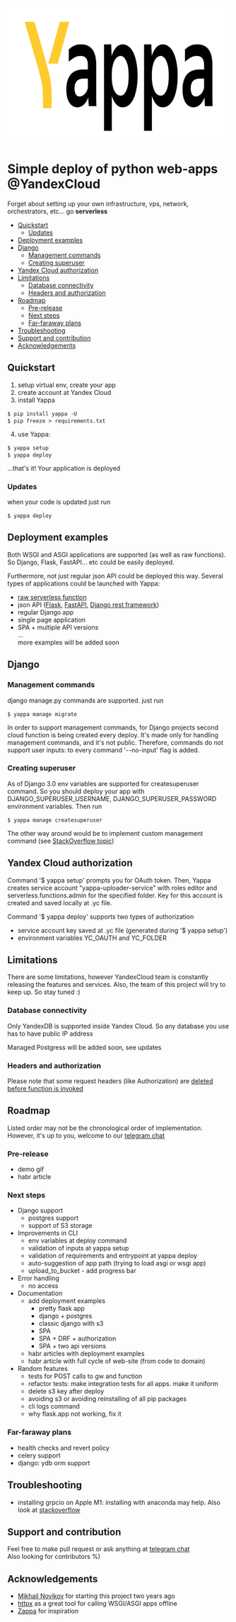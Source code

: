 <img src="logo.png" width="816" height="309">

# Simple deploy of python web-apps @YandexCloud

Forget about setting up your own infrastructure, vps, network, 
orchestrators, etc... go **serverless**


* [Quickstart](#quickstart)
    * [Updates](#updates)
* [Deployment examples](#deployment-examples)
* [Django](#django)
    * [Management commands](#management-commands)
    * [Creating superuser](#creating-superuser)
* [Yandex Cloud authorization](#yandex-cloud-authorization)
* [Limitations](#limitations)
    * [Database connectivity](#database-connectivity)
    * [Headers and authorization](#headers-and-authorization)
* [Roadmap](#roadmap)
    * [Pre-release](#pre-release)
    * [Next steps](#next-steps)
    * [Far-faraway plans](#faraway-plans)
* [Troubleshooting](#troubleshooting)
* [Support and contribution](#support-and-contribution)
* [Acknowledgements](#acknowledgements)

## Quickstart

1. setup virtual env, create your app
2. create account at Yandex Cloud
3. install Yappa

```shell
$ pip install yappa -U
$ pip freeze > requirements.txt
 ```

4. use Yappa:

```shell
$ yappa setup
$ yappa deploy
 ```

...that's it! Your application is deployed

### Updates

when your code is updated just run

```shell
$ yappa deploy
 ```

## Deployment examples

Both WSGI and ASGI applications are supported (as well as raw functions). 
So Django, Flask, FastAPI... etc could be easily deployed.

Furthermore, not just regular json API could be deployed this way. 
Several types of applications could be launched with Yappa:

- [raw serverless function](https://github.com/turokg/yappa/tree/master/examples/raw_function)
- json API ([Flask](https://github.com/turokg/yappa/tree/master/examples/flask), 
  [FastAPI](https://github.com/turokg/yappa/tree/master/examples/fastapi), 
  [Django rest framework](https://github.com/turokg/yappa/tree/master/examples/django/drf_base))
- regular Django app
- single page application
- SPA + multiple API versions  
  ...   
  more examples will be added soon
## Django 
### Management commands
django manage.py commands are supported. just run 
```shell
$ yappa manage migrate
```

In order to support management commands, for Django projects second
cloud function is being created every deploy. It's made only for handling
management commands, and it's not public. Therefore, commands do not 
support user inputs: to every command '--no-input' flag is added.

### Creating superuser 
As of Django 3.0 env variables are supported for createsuperuser command. So 
you should deploy your app with DJANGO_SUPERUSER_USERNAME, DJANGO_SUPERUSER_PASSWORD 
environment variables. Then run 
```shell
$ yappa manage createsuperuser
```
The other way around would be to implement custom management command (see 
[StackOverflow topic](https://stackoverflow.com/questions/6244382/how-to-automate-createsuperuser-on-django))

## Yandex Cloud authorization
Command '$ yappa setup' prompts you for OAuth token. Then,
Yappa creates service account "yappa-uploader-service" with 
roles editor and serverless.functions.admin for the specified folder.
Key for this account is created and saved locally at .yc file.

Command '$ yappa deploy' supports two types of authorization

- service account key saved at .yc file (generated during '$ yappa setup')
- environment variables YC_OAUTH and YC_FOLDER

## Limitations
There are some limitations, however YandexCloud team is constantly releasing the
features and services. Also, the team of this project will try to keep up. So stay tuned :)

### Database connectivity

Only YandexDB is supported inside Yandex Cloud. So any database you use has to have public IP address    

Managed Postgress will be added soon, see updates

### Headers and authorization

Please note that some request headers (like Authorization) are 
[deleted before function is invoked](https://cloud.yandex.ru/docs/functions/concepts/function-invoke)

## Roadmap

Listed order may not be the chronological order of implementation.
However, it's up to you, welcome to our  [telegram chat](https://t.me/yappa_chat)

### Pre-release 
- demo gif 
- habr article
### Next steps
- Django support
    - postgres support
    - support of S3 storage
- Improvements in CLI
    - env variables at deploy command
    - validation of inputs at yappa setup
    - validation of requirements and entrypoint at yappa deploy
    - auto-suggestion of app path (trying to load asgi or wsgi app)
    - upload_to_bucket - add progress bar
- Error handling
    - no access
- Documentation
    - add deployment examples
        - pretty flask app
        - django + postgres
        - classic django with s3
        - SPA
        - SPA + DRF + authorization
        - SPA + two api versions
    - habr articles with deployment examples
    - habr article with full cycle of web-site (from code to domain)
- Random features
    - tests for POST calls to gw and function
    - refactor tests: make integration tests for all apps. make it uniform
    - delete s3 key after deploy
    - avoiding s3 or avoiding reinstalling of all pip packages
    - cli logs command
    - why flask.app not working, fix it

### Far-faraway plans

- health checks and revert policy
- celery support
- django: ydb orm support

## Troubleshooting

- installing grpcio on Apple M1: installing with anaconda may help. Also look
  at [stackoverflow](https://stackoverflow.com/questions/66640705/how-can-i-install-grpcio-on-an-apple-m1-silicon-laptop)

## Support and contribution

Feel free to make pull request or ask anything at [telegram chat](https://t.me/yappa_chat)    
Also looking for contributors %)

## Acknowledgements

- [Mikhail Novikov](https://github.com/kurtgn) for starting this project two years ago
- [httpx](https://github.com/encode/httpx) as a great tool for calling WSGI/ASGI apps offline 
- [Zappa](https://github.com/Miserlou/Zappa) for inspiration  
